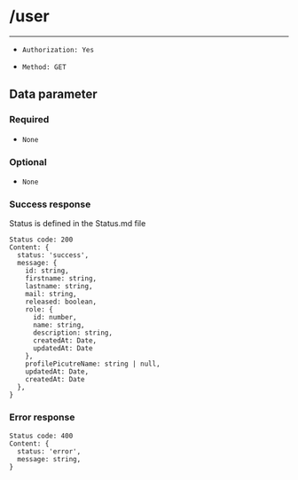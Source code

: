 # /user

---

- `Authorization: Yes`

- `Method: GET`

## Data parameter

### Required

- `None`

### Optional

- `None`

### Success response

Status is defined in the Status.md file

```
Status code: 200
Content: {
  status: 'success',
  message: {
    id: string,
    firstname: string,
    lastname: string,
    mail: string,
    released: boolean,
    role: {
      id: number,
      name: string,
      description: string,
      createdAt: Date,
      updatedAt: Date
    },
    profilePicutreName: string | null,
    updatedAt: Date,
    createdAt: Date
  },
}
```

### Error response

```
Status code: 400
Content: {
  status: 'error',
  message: string,
}
```
